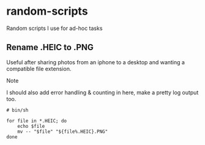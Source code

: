 # random-scripts
Random scripts I use for ad-hoc tasks


## Rename .HEIC to .PNG

Useful after sharing photos from an iphone to a desktop and wanting a compatible file extension. 

> [!NOTE]
> I should also add error handling & counting in here, make a pretty log output too.

```
# bin/sh

for file in *.HEIC; do
    echo $file
    mv -- "$file" "${file%.HEIC}.PNG"
done
```
